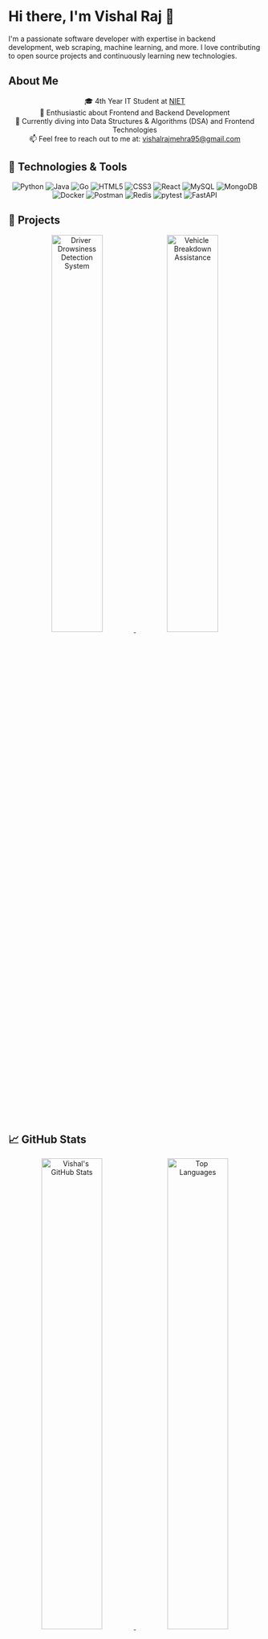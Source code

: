 # Hi there, I'm Vishal Raj 👋

I'm a passionate software developer with expertise in backend development, web scraping, machine learning, and more. I love contributing to open source projects and continuously learning new technologies.

## About Me
<p align="center">
    🎓 4th Year IT Student at <a href="https://www.niet.co.in/" target="_blank">NIET</a><br>
    👀 Enthusiastic about Frontend and Backend Development<br>
    🌱 Currently diving into Data Structures & Algorithms (DSA) and Frontend Technologies<br>
    📫 Feel free to reach out to me at: <a href="mailto:vishalrajmehra95@gmail.com">vishalrajmehra95@gmail.com</a>
</p>

## 🔧 Technologies & Tools
<p align="center">
    <img src="https://img.shields.io/badge/-Python-3776AB?style=flat-square&logo=python&logoColor=white" alt="Python" />
    <img src="https://img.shields.io/badge/-Java-007396?style=flat-square&logo=java&logoColor=white" alt="Java" />
    <img src="https://img.shields.io/badge/-Go-00ADD8?style=flat-square&logo=go&logoColor=white" alt="Go" />
    <img src="https://img.shields.io/badge/-HTML5-E34F26?style=flat-square&logo=html5&logoColor=white" alt="HTML5" />
    <img src="https://img.shields.io/badge/-CSS3-1572B6?style=flat-square&logo=css3&logoColor=white" alt="CSS3" />
    <img src="https://img.shields.io/badge/-React-61DAFB?style=flat-square&logo=react&logoColor=black" alt="React" />
    <img src="https://img.shields.io/badge/-MySQL-4479A1?style=flat-square&logo=mysql&logoColor=white" alt="MySQL" />
    <img src="https://img.shields.io/badge/-MongoDB-47A248?style=flat-square&logo=mongodb&logoColor=white" alt="MongoDB" />
    <img src="https://img.shields.io/badge/-Docker-2496ED?style=flat-square&logo=docker&logoColor=white" alt="Docker" />
    <img src="https://img.shields.io/badge/-Postman-FF6C37?style=flat-square&logo=postman&logoColor=white" alt="Postman" />
    <img src="https://img.shields.io/badge/-Redis-DC382D?style=flat-square&logo=redis&logoColor=white" alt="Redis" />
    <img src="https://img.shields.io/badge/-pytest-0A9EDC?style=flat-square&logo=pytest&logoColor=white" alt="pytest" />
    <img src="https://img.shields.io/badge/-FastAPI-009688?style=flat-square&logo=fastapi&logoColor=white" alt="FastAPI" />
</p>

## 🚀 Projects
<p align="center">
    <a href="https://github.com/vishalraj9102/Driver-Drowsiness-Detection-System" target="_blank">
        <img width="45%" src="https://github-readme-stats.vercel.app/api/pin/?username=vishalraj9102&repo=Driver-Drowsiness-Detection-System&theme=tokyonight" alt="Driver Drowsiness Detection System" />
    </a>
    <a href="https://github.com/vishalraj9102/Vehicle-Breakdown-Assistance" target="_blank">
        <img width="45%" src="https://github-readme-stats.vercel.app/api/pin/?username=vishalraj9102&repo=Vehicle-Breakdown-Assistance&theme=tokyonight" alt="Vehicle Breakdown Assistance" />
    </a>
</p>

## 📈 GitHub Stats
<p align="center">
    <a href="https://github-readme-stats.vercel.app" target="_blank">
        <img width="49%" alt="Vishal's GitHub Stats" src="https://my-stats-lemon.vercel.app/api?username=vishalraj9102&show_icons=true&theme=tokyonight&hide_border=true"/>
    </a>
    <a href="https://github-readme-stats.vercel.app" target="_blank">
        <img width="49%" alt="Top Languages" src="https://my-stats-lemon.vercel.app/api/top-langs/?username=vishalraj9102&layout=compact&theme=tokyonight&hide_border=true"/>
    </a>
</p>

## 🏆 GitHub Trophies
<p align="center">
    <img src="https://github-profile-trophy.vercel.app/?username=vishalraj9102&theme=radical&no-frame=true&row=1&column=7" alt="GitHub Trophies" />
</p>

## 🔥 Streak Stats
<p align="center">
    <img src="https://github-readme-streak-stats.herokuapp.com/?user=vishalraj9102&theme=tokyonight&hide_border=true" alt="Streak Stats" />
</p>

## 📝 Latest Blog Posts
<p align="center">
    <a href="https://yourblog.com/understanding-fastapi" target="_blank">Understanding FastAPI</a><br>
    <a href="https://yourblog.com/machine-learning-with-python" target="_blank">Machine Learning with Python</a>
</p>

## 💬 Let's Connect!
<p align="center">
    <a href="https://www.linkedin.com/in/vishal-raj-699205235/" target="_blank">
        <img src="https://img.shields.io/badge/-LinkedIn-0A66C2?style=flat-square&logo=linkedin&logoColor=white" alt="LinkedIn" />
    </a>
    <a href="https://leetcode.com/u/Vishal_raj9525/" target="_blank">
        <img src="https://img.shields.io/badge/-LeetCode-FFA116?style=flat-square&logo=leetcode&logoColor=white" alt="LeetCode" />
    </a>
    <a href="mailto:vishalrajmehra95@gmail.com">
        <img src="https://img.shields.io/badge/-Email-D14836?style=flat-square&logo=gmail&logoColor=white" alt="Email" />
    </a>
</p>

## 🌟 Visitor Count
<p align="center">
    <img src="https://komarev.com/ghpvc/?username=vishalraj9102&color=blue&style=flat-square&label=Profile+Views" alt="Profile Views" />
</p>
